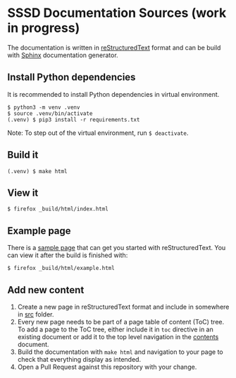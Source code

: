 # SSSD Documentation Sources (work in progress)

The documentation is written in [reStructuredText] format and can be build
with [Sphinx] documentation generator.

[reStructuredText]: https://docutils.sourceforge.io/rst.html
[Sphinx]: https://www.sphinx-doc.org

## Install Python dependencies

It is recommended to install Python dependencies in virtual environment.

```console
$ python3 -m venv .venv
$ source .venv/bin/activate
(.venv) $ pip3 install -r requirements.txt
```

Note: To step out of the virtual environment, run `$ deactivate`.

## Build it

```console
(.venv) $ make html
```

## View it

```console
$ firefox _build/html/index.html
```

## Example page

There is a [sample page] that can get you started with reStructuredText. You
can view it after the build is finished with:

```console
$ firefox _build/html/example.html
```

[sample page]: src/example.rst

## Add new content

1. Create a new page in reStructuredText format and include in somewhere in
   [src] folder.
2. Every new page needs to be part of a page table of content (ToC) tree. To
   add a page to the ToC tree, either include it in `toc` directive in an
   existing document or add it to the top level navigation in the [contents]
   document.
3. Build the documentation with `make html` and navigation to your page to check
   that everything display as intended.
4. Open a Pull Request against this repository with your change.

[src]: src
[contents]: src/contents.rst
